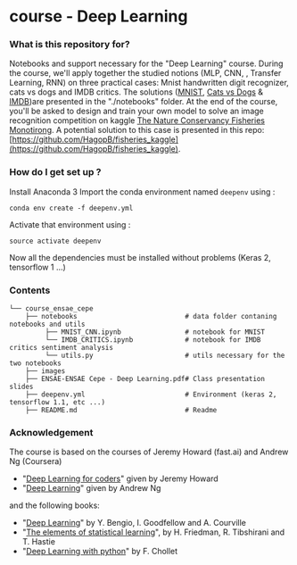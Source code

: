 # course - Deep Learning
### What is this repository for? 
Notebooks and support necessary for the "Deep Learning" course. During the course, we'll apply together the studied notions (MLP, CNN, , Transfer Learning, RNN) on three practical cases: Mnist handwritten digit recognizer, cats vs dogs and IMDB critics. The solutions ([MNIST](https://github.com/HagopB/course_ensae_cepe/blob/master/notebooks/MNIST_CNN.ipynb), [Cats vs Dogs](https://github.com/HagopB/course_ensae_cepe/blob/master/notebooks/CATS_vs_DOGS.ipynb) & [IMDB](https://github.com/HagopB/course_ensae_cepe/blob/master/notebooks/IMDB_CRITICS.ipynb))are presented in the "./notebooks" folder. At the end of the course, you'll be asked to design and train your own model to solve an image recognition competition on kaggle [The Nature Conservancy Fisheries Monotirong](https://www.kaggle.com/c/the-nature-conservancy-fisheries-monitoring). A potential solution to this case is presented in this repo: [https://github.com/HagopB/fisheries_kaggle](https://github.com/HagopB/fisheries_kaggle).

### How do I get set up ?  
Install Anaconda 3
Import the conda environment named `deepenv` using : 
```
conda env create -f deepenv.yml
```

Activate that environment using :
```
source activate deepenv
```
Now all the dependencies must be installed without problems (Keras 2, tensorflow 1 ...)

### Contents
```
└── course_ensae_cepe
    ├── notebooks                           # data folder contaning notebooks and utils
         ├── MNIST_CNN.ipynb                # notebook for MNIST
         └── IMDB_CRITICS.ipynb             # notebook for IMDB critics sentiment analysis        
         └── utils.py                       # utils necessary for the two notebooks
    ├── images 
    ├── ENSAE-ENSAE Cepe - Deep Learning.pdf# Class presentation slides 
    ├── deepenv.yml                         # Environment (keras 2, tensorflow 1.1, etc ...)
    ├── README.md                           # Readme
```
### Acknowledgement
The course is based on the courses of Jeremy Howard (fast.ai) and Andrew Ng (Coursera)
* "[Deep Learning for coders](http://course.fast.ai/)" given by Jeremy Howard
* "[Deep Learning](https://fr.coursera.org/specializations/deep-learning)" given by Andrew Ng 

and the following books:
* "[Deep Learning](http://www.deeplearningbook.org/)" by Y. Bengio, I. Goodfellow and A. Courville
* "[The elements of statistical learning](https://web.stanford.edu/~hastie/Papers/ESLII.pdf)", by H. Friedman, R. Tibshirani and T. Hastie
* "[Deep Learning with python](https://www.manning.com/books/deep-learning-with-python)" by  F. Chollet
